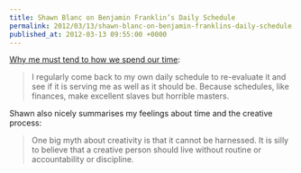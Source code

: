 ```yaml
---
title: Shawn Blanc on Benjamin Franklin’s Daily Schedule
permalink: 2012/03/13/shawn-blanc-on-benjamin-franklins-daily-schedule
published_at: 2012-03-13 09:55:00 +0000
---
```


[Why me must tend to how we spend our time](http://shawnblanc.net/2012/03/franklin-schedule/):

> I regularly come back to my own daily schedule to re-evaluate it and see if it is serving me as well as it should be. Because schedules, like finances, make excellent slaves but horrible masters.

Shawn also nicely summarises my feelings about time and the creative process:

> One big myth about creativity is that it cannot be harnessed. It is silly to believe that a creative person should live without routine or accountability or discipline.

